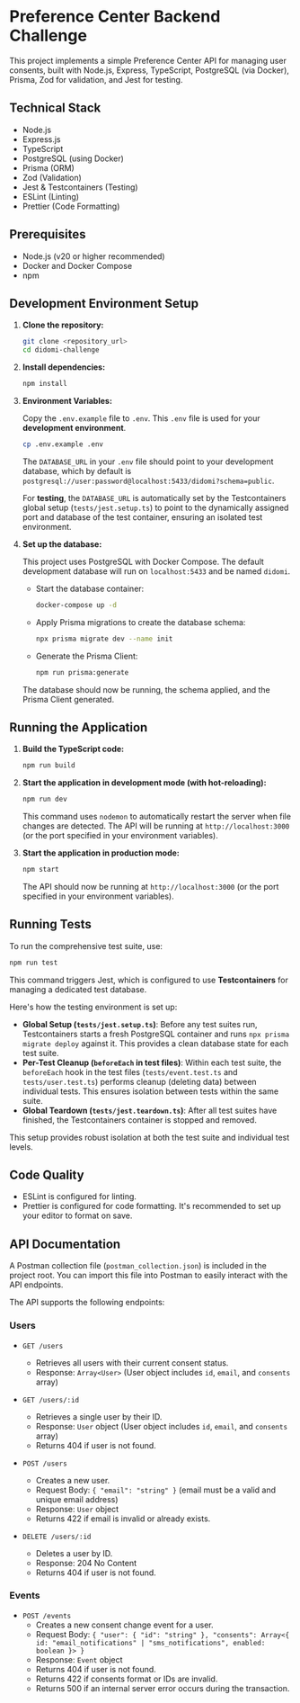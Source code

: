 # Preference Center Backend Challenge

This project implements a simple Preference Center API for managing user consents, built with Node.js, Express, TypeScript, PostgreSQL (via Docker), Prisma, Zod for validation, and Jest for testing.

## Technical Stack

- Node.js
- Express.js
- TypeScript
- PostgreSQL (using Docker)
- Prisma (ORM)
- Zod (Validation)
- Jest & Testcontainers (Testing)
- ESLint (Linting)
- Prettier (Code Formatting)

## Prerequisites

- Node.js (v20 or higher recommended)
- Docker and Docker Compose
- npm

## Development Environment Setup

1.  **Clone the repository:**

    ```bash
    git clone <repository_url>
    cd didomi-challenge
    ```

2.  **Install dependencies:**

    ```bash
    npm install
    ```

3.  **Environment Variables:**

    Copy the `.env.example` file to `.env`. This `.env` file is used for your **development environment**.

    ```bash
    cp .env.example .env
    ```

    The `DATABASE_URL` in your `.env` file should point to your development database, which by default is `postgresql://user:password@localhost:5433/didomi?schema=public`.

    For **testing**, the `DATABASE_URL` is automatically set by the Testcontainers global setup (`tests/jest.setup.ts`) to point to the dynamically assigned port and database of the test container, ensuring an isolated test environment.

4.  **Set up the database:**

    This project uses PostgreSQL with Docker Compose. The default development database will run on `localhost:5433` and be named `didomi`.

    - Start the database container:

      ```bash
      docker-compose up -d
      ```

    - Apply Prisma migrations to create the database schema:

      ```bash
      npx prisma migrate dev --name init
      ```

    - Generate the Prisma Client:

      ```bash
      npm run prisma:generate
      ```

    The database should now be running, the schema applied, and the Prisma Client generated.

## Running the Application

1.  **Build the TypeScript code:**

    ```bash
    npm run build
    ```

2.  **Start the application in development mode (with hot-reloading):**

    ```bash
    npm run dev
    ```

    This command uses `nodemon` to automatically restart the server when file changes are detected. The API will be running at `http://localhost:3000` (or the port specified in your environment variables).

3.  **Start the application in production mode:**

    ```bash
    npm start
    ```

    The API should now be running at `http://localhost:3000` (or the port specified in your environment variables).

## Running Tests

To run the comprehensive test suite, use:

```bash
npm run test
```

This command triggers Jest, which is configured to use **Testcontainers** for managing a dedicated test database.

Here's how the testing environment is set up:

- **Global Setup (`tests/jest.setup.ts`)**: Before any test suites run, Testcontainers starts a fresh PostgreSQL container and runs `npx prisma migrate deploy` against it. This provides a clean database state for each test suite.
- **Per-Test Cleanup (`beforeEach` in test files)**: Within each test suite, the `beforeEach` hook in the test files (`tests/event.test.ts` and `tests/user.test.ts`) performs cleanup (deleting data) between individual tests. This ensures isolation between tests within the same suite.
- **Global Teardown (`tests/jest.teardown.ts`)**: After all test suites have finished, the Testcontainers container is stopped and removed.

This setup provides robust isolation at both the test suite and individual test levels.

## Code Quality

- ESLint is configured for linting.
- Prettier is configured for code formatting. It's recommended to set up your editor to format on save.

## API Documentation

A Postman collection file (`postman_collection.json`) is included in the project root. You can import this file into Postman to easily interact with the API endpoints.

The API supports the following endpoints:

### Users

- `GET /users`

  - Retrieves all users with their current consent status.
  - Response: `Array<User>` (User object includes `id`, `email`, and `consents` array)

- `GET /users/:id`

  - Retrieves a single user by their ID.
  - Response: `User` object (User object includes `id`, `email`, and `consents` array)
  - Returns 404 if user is not found.

- `POST /users`

  - Creates a new user.
  - Request Body: `{ "email": "string" }` (email must be a valid and unique email address)
  - Response: `User` object
  - Returns 422 if email is invalid or already exists.

- `DELETE /users/:id`
  - Deletes a user by ID.
  - Response: 204 No Content
  - Returns 404 if user is not found.

### Events

- `POST /events`
  - Creates a new consent change event for a user.
  - Request Body: `{ "user": { "id": "string" }, "consents": Array<{ id: "email_notifications" | "sms_notifications", enabled: boolean }> }`
  - Response: `Event` object
  - Returns 404 if user is not found.
  - Returns 422 if consents format or IDs are invalid.
  - Returns 500 if an internal server error occurs during the transaction.
